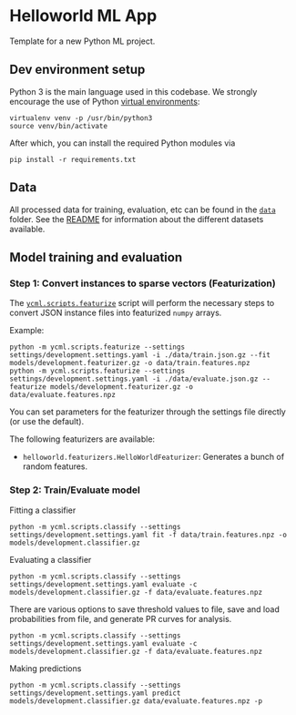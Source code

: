 # Helloworld ML App

Template for a new Python ML project.

## Dev environment setup

Python 3 is the main language used in this codebase.
We strongly encourage the use of Python [virtual environments](http://docs.python-guide.org/en/latest/dev/virtualenvs/):

    virtualenv venv -p /usr/bin/python3
    source venv/bin/activate

After which, you can install the required Python modules via

    pip install -r requirements.txt

## Data

All processed data for training, evaluation, etc can be found in the [`data`](data/) folder.
See the [README](data/README.md) for information about the different datasets available.

## Model training and evaluation

### Step 1: Convert instances to sparse vectors (Featurization)

The [`ycml.scripts.featurize`](../ycml/scripts/featurize.py) script will perform the necessary steps to convert JSON instance files into featurized `numpy` arrays.

Example:

    python -m ycml.scripts.featurize --settings settings/development.settings.yaml -i ./data/train.json.gz --fit models/development.featurizer.gz -o data/train.features.npz
    python -m ycml.scripts.featurize --settings settings/development.settings.yaml -i ./data/evaluate.json.gz --featurize models/development.featurizer.gz -o data/evaluate.features.npz

You can set parameters for the featurizer through the settings file directly (or use the default).

The following featurizers are available:

- `helloworld.featurizers.HelloWorldFeaturizer`: Generates a bunch of random features.

### Step 2: Train/Evaluate model

Fitting a classifier

    python -m ycml.scripts.classify --settings settings/development.settings.yaml fit -f data/train.features.npz -o models/development.classifier.gz

Evaluating a classifier

    python -m ycml.scripts.classify --settings settings/development.settings.yaml evaluate -c models/development.classifier.gz -f data/evaluate.features.npz

There are various options to save threshold values to file, save and load probabilities from file, and generate PR curves for analysis.

    python -m ycml.scripts.classify --settings settings/development.settings.yaml evaluate -c models/development.classifier.gz -f data/evaluate.features.npz

Making predictions

    python -m ycml.scripts.classify --settings settings/development.settings.yaml predict models/development.classifier.gz data/evaluate.features.npz -p
